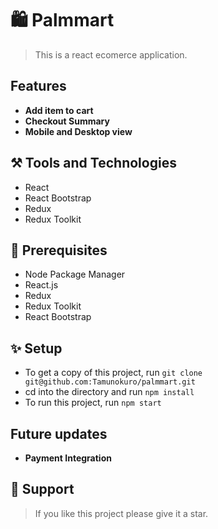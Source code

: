 # 🛍️ Palmmart
> This is a react ecomerce application.

## Features
- **Add item to cart**
- **Checkout Summary**
- **Mobile and Desktop view**

## ⚒️ Tools and Technologies
- React
- React Bootstrap
- Redux
- Redux Toolkit

## 📃 Prerequisites
- Node Package Manager
- React.js
- Redux
- Redux Toolkit
- React Bootstrap

## ✨ Setup
- To get a copy of this project, run `git clone git@github.com:Tamunokuro/palmmart.git`
- cd into the directory and run `npm install`
- To run this project, run `npm start`

## Future updates
- **Payment Integration**

## 💛 Support
> If you like this project please give it a star.


